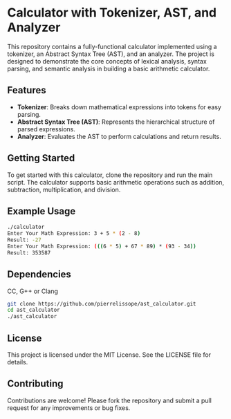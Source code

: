 # Calculator with Tokenizer, AST, and Analyzer

This repository contains a fully-functional calculator implemented using a tokenizer, an Abstract Syntax Tree (AST), and an analyzer. The project is designed to demonstrate the core concepts of lexical analysis, syntax parsing, and semantic analysis in building a basic arithmetic calculator.

## Features

- **Tokenizer**: Breaks down mathematical expressions into tokens for easy parsing.
- **Abstract Syntax Tree (AST)**: Represents the hierarchical structure of parsed expressions.
- **Analyzer**: Evaluates the AST to perform calculations and return results.

## Getting Started

To get started with this calculator, clone the repository and run the main script. The calculator supports basic arithmetic operations such as addition, subtraction, multiplication, and division.

## Example Usage

```bash
./calculator 
Enter Your Math Expression: 3 + 5 * (2 - 8)
Result: -27
Enter Your Math Expression: (((6 * 5) + 67 * 89) * (93 - 34))
Result: 353587
```

## Dependencies

CC, G++ or Clang

```bash
git clone https://github.com/pierrelissope/ast_calculator.git
cd ast_calculator
./ast_calculator
```
## License

This project is licensed under the MIT License. See the LICENSE file for details.

## Contributing

Contributions are welcome! Please fork the repository and submit a pull request for any improvements or bug fixes.